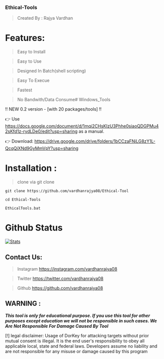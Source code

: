 ### Ethical-Tools
>Created By : Rajya Vardhan

# Features:
>Easy to Install

>Easy to Use

>Designed In Batch(shell scripting)

>Easy To Execue

>Fastest 

>No Bandwith/Data Consume# Windows_Tools


‼ NEW 0.2 version - [with 20 packages/tools] ‼

👉 Use https://docs.google.com/document/d/1mqi2CHsKIzU3Phhe0siaoQDGPMu42sKfd1z-rydLDe0/edit?usp=sharing as a manual.

👉 Download: https://drive.google.com/drive/folders/1bCCzaFNiLG8zY1L-QcqQiXNd9GyMmVpY?usp=sharing


# Installation :
> clone via git clone

```
git clone https://github.com/vardhanrajya08/Ethical-Tool
```
```
cd Ethical-Tools
```
```
EthicalTools.bat
```


# Github Status
[![Stats](https://github-stats-alpha.vercel.app/api/?username=vardhanrajya08&cc=fff&tc=DF7431&ic=DF7431 "Stats")](https://github.com/vardhanrajya08 "Stats")<br>

## Contact Us: 


>Instagram
https://instagram.com/vardhanrajya08


>Twitter
https://twitter.com/vardhanrajya08


>Github
https://github.com/vardhanrajya08

## WARNING : 
***This tool is only for educational purpose. If you use this tool for other purposes except education we will not be responsible in such cases. We Are Not Responsible For Damage Caused By Tool***

[!] legal disclaimer: Usage of DorKey for attacking targets without prior mutual consent is illegal. It is the end user's responsibility to obey all applicable local, state and federal laws. Developers assume no liability and are not responsible for any misuse or damage caused by this program
